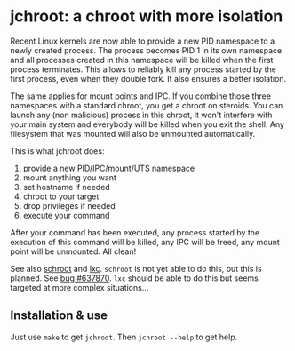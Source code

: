 jchroot: a chroot with more isolation
=====================================

Recent Linux kernels are now able to provide a new PID namespace to a
newly created process. The process becomes PID 1 in its own namespace
and all processes created in this namespace will be killed when the
first process terminates. This allows to reliably kill any process
started by the first process, even when they double fork. It also
ensures a better isolation.

The same applies for mount points and IPC. If you combine those three
namespaces with a standard chroot, you get a chroot on steroids. You
can launch any (non malicious) process in this chroot, it won't
interfere with your main system and everybody will be killed when you
exit the shell. Any filesystem that was mounted will also be unmounted
automatically.

This is what jchroot does:
 1. provide a new PID/IPC/mount/UTS namespace
 2. mount anything you want
 3. set hostname if needed
 4. chroot to your target
 5. drop privileges if needed
 6. execute your command
 
After your command has been executed, any process started by the
execution of this command will be killed, any IPC will be freed, any
mount point will be unmounted. All clean!
 
See also [schroot][1] and [lxc][2]. `schroot` is not yet able to do
this, but this is planned. See [bug #637870][3]. `lxc` should be able
to do this but seems targeted at more complex situations...
 
[1]: http://packages.qa.debian.org/s/schroot.html
[2]: http://lxc.sourceforge.net/
[3]: http://bugs.debian.org/637870

Installation & use
------------------
 
Just use `make` to get `jchroot`. Then `jchroot --help` to get help.
